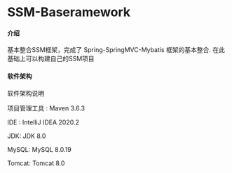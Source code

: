 # SSM-Baseramework

#### 介绍
基本整合SSM框架，完成了 Spring-SpringMVC-Mybatis 框架的基本整合. 在此基础上可以构建自己的SSM项目

#### 软件架构
软件架构说明

项目管理工具 :  Maven  3.6.3

IDE :     			 IntelliJ IDEA 2020.2

JDK:				   JDK 8.0

MySQL: 			 MySQL 8.0.19

Tomcat:			   Tomcat 8.0	

